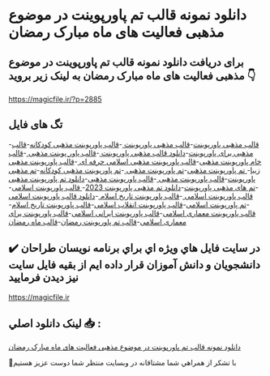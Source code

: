 # دانلود نمونه قالب تم پاورپوینت در موضوع مذهبی فعالیت های ماه مبارک رمضان

## برای دریافت دانلود نمونه قالب تم پاورپوینت در موضوع مذهبی فعالیت های ماه مبارک رمضان به لینک زیر بروید 👇

https://magicfile.ir/?p=2885

## تگ های فایل

-[قالب مذهبی پاورپوینت](https://magicfile.ir/product/%d9%82%d8%a7%d9%84%d8%a8-%d8%aa%d9%85-%d9%be%d8%a7%d9%88%d8%b1%d9%be%d9%88%db%8c%d9%86%d8%aa-%d8%af%d8%b1-%d9%85%d9%88%d8%b6%d9%88%d8%b9-%d9%85%d8%b0%d9%87%d8%a8%db%8c-%d9%81%d8%b9%d8%a7%d9%84%db%8c%d8%aa-%d9%87%d8%a7%db%8c-%d9%85%d8%a7%d9%87-%d9%85%d8%a8%d8%a7%d8%b1%da%a9-%d8%b1%d9%85%d8%b6%d8%a7%d9%86/)-[قالب مذهبی پاورپوینت ](https://magicfile.ir/product/%d9%82%d8%a7%d9%84%d8%a8-%d8%aa%d9%85-%d9%be%d8%a7%d9%88%d8%b1%d9%be%d9%88%db%8c%d9%86%d8%aa-%d8%af%d8%b1-%d9%85%d9%88%d8%b6%d9%88%d8%b9-%d9%85%d8%b0%d9%87%d8%a8%db%8c-%d9%81%d8%b9%d8%a7%d9%84%db%8c%d8%aa-%d9%87%d8%a7%db%8c-%d9%85%d8%a7%d9%87-%d9%85%d8%a8%d8%a7%d8%b1%da%a9-%d8%b1%d9%85%d8%b6%d8%a7%d9%86/)-[قالب پاورپوینت مذهبی کودکانه](https://magicfile.ir/product/%d9%82%d8%a7%d9%84%d8%a8-%d8%aa%d9%85-%d9%be%d8%a7%d9%88%d8%b1%d9%be%d9%88%db%8c%d9%86%d8%aa-%d8%af%d8%b1-%d9%85%d9%88%d8%b6%d9%88%d8%b9-%d9%85%d8%b0%d9%87%d8%a8%db%8c-%d9%81%d8%b9%d8%a7%d9%84%db%8c%d8%aa-%d9%87%d8%a7%db%8c-%d9%85%d8%a7%d9%87-%d9%85%d8%a8%d8%a7%d8%b1%da%a9-%d8%b1%d9%85%d8%b6%d8%a7%d9%86/)-[قالب مذهبی برای پاورپوینت](https://magicfile.ir/product/%d9%82%d8%a7%d9%84%d8%a8-%d8%aa%d9%85-%d9%be%d8%a7%d9%88%d8%b1%d9%be%d9%88%db%8c%d9%86%d8%aa-%d8%af%d8%b1-%d9%85%d9%88%d8%b6%d9%88%d8%b9-%d9%85%d8%b0%d9%87%d8%a8%db%8c-%d9%81%d8%b9%d8%a7%d9%84%db%8c%d8%aa-%d9%87%d8%a7%db%8c-%d9%85%d8%a7%d9%87-%d9%85%d8%a8%d8%a7%d8%b1%da%a9-%d8%b1%d9%85%d8%b6%d8%a7%d9%86/)-[دانلود قالب مذهبی پاورپوینت ](https://magicfile.ir/product/%d9%82%d8%a7%d9%84%d8%a8-%d8%aa%d9%85-%d9%be%d8%a7%d9%88%d8%b1%d9%be%d9%88%db%8c%d9%86%d8%aa-%d8%af%d8%b1-%d9%85%d9%88%d8%b6%d9%88%d8%b9-%d9%85%d8%b0%d9%87%d8%a8%db%8c-%d9%81%d8%b9%d8%a7%d9%84%db%8c%d8%aa-%d9%87%d8%a7%db%8c-%d9%85%d8%a7%d9%87-%d9%85%d8%a8%d8%a7%d8%b1%da%a9-%d8%b1%d9%85%d8%b6%d8%a7%d9%86/)-[قالب پاور پوینت مذهبی ](https://magicfile.ir/product/%d9%82%d8%a7%d9%84%d8%a8-%d8%aa%d9%85-%d9%be%d8%a7%d9%88%d8%b1%d9%be%d9%88%db%8c%d9%86%d8%aa-%d8%af%d8%b1-%d9%85%d9%88%d8%b6%d9%88%d8%b9-%d9%85%d8%b0%d9%87%d8%a8%db%8c-%d9%81%d8%b9%d8%a7%d9%84%db%8c%d8%aa-%d9%87%d8%a7%db%8c-%d9%85%d8%a7%d9%87-%d9%85%d8%a8%d8%a7%d8%b1%da%a9-%d8%b1%d9%85%d8%b6%d8%a7%d9%86/)-[قالب خام پاورپوینت مذهبی](https://magicfile.ir/product/%d9%82%d8%a7%d9%84%d8%a8-%d8%aa%d9%85-%d9%be%d8%a7%d9%88%d8%b1%d9%be%d9%88%db%8c%d9%86%d8%aa-%d8%af%d8%b1-%d9%85%d9%88%d8%b6%d9%88%d8%b9-%d9%85%d8%b0%d9%87%d8%a8%db%8c-%d9%81%d8%b9%d8%a7%d9%84%db%8c%d8%aa-%d9%87%d8%a7%db%8c-%d9%85%d8%a7%d9%87-%d9%85%d8%a8%d8%a7%d8%b1%da%a9-%d8%b1%d9%85%d8%b6%d8%a7%d9%86/)-[قالب پاورپوینت مذهبی اسلامی حرفه ای ](https://magicfile.ir/product/%d9%82%d8%a7%d9%84%d8%a8-%d8%aa%d9%85-%d9%be%d8%a7%d9%88%d8%b1%d9%be%d9%88%db%8c%d9%86%d8%aa-%d8%af%d8%b1-%d9%85%d9%88%d8%b6%d9%88%d8%b9-%d9%85%d8%b0%d9%87%d8%a8%db%8c-%d9%81%d8%b9%d8%a7%d9%84%db%8c%d8%aa-%d9%87%d8%a7%db%8c-%d9%85%d8%a7%d9%87-%d9%85%d8%a8%d8%a7%d8%b1%da%a9-%d8%b1%d9%85%d8%b6%d8%a7%d9%86/)-[قالب پاورپوینت مذهبی زیبا](https://magicfile.ir/product/%d9%82%d8%a7%d9%84%d8%a8-%d8%aa%d9%85-%d9%be%d8%a7%d9%88%d8%b1%d9%be%d9%88%db%8c%d9%86%d8%aa-%d8%af%d8%b1-%d9%85%d9%88%d8%b6%d9%88%d8%b9-%d9%85%d8%b0%d9%87%d8%a8%db%8c-%d9%81%d8%b9%d8%a7%d9%84%db%8c%d8%aa-%d9%87%d8%a7%db%8c-%d9%85%d8%a7%d9%87-%d9%85%d8%a8%d8%a7%d8%b1%da%a9-%d8%b1%d9%85%d8%b6%d8%a7%d9%86/)-[ تم پاورپوینت مذهبی](https://magicfile.ir/product/%d9%82%d8%a7%d9%84%d8%a8-%d8%aa%d9%85-%d9%be%d8%a7%d9%88%d8%b1%d9%be%d9%88%db%8c%d9%86%d8%aa-%d8%af%d8%b1-%d9%85%d9%88%d8%b6%d9%88%d8%b9-%d9%85%d8%b0%d9%87%d8%a8%db%8c-%d9%81%d8%b9%d8%a7%d9%84%db%8c%d8%aa-%d9%87%d8%a7%db%8c-%d9%85%d8%a7%d9%87-%d9%85%d8%a8%d8%a7%d8%b1%da%a9-%d8%b1%d9%85%d8%b6%d8%a7%d9%86/)-[تم پاورپوینت مذهبی ](https://magicfile.ir/product/%d9%82%d8%a7%d9%84%d8%a8-%d8%aa%d9%85-%d9%be%d8%a7%d9%88%d8%b1%d9%be%d9%88%db%8c%d9%86%d8%aa-%d8%af%d8%b1-%d9%85%d9%88%d8%b6%d9%88%d8%b9-%d9%85%d8%b0%d9%87%d8%a8%db%8c-%d9%81%d8%b9%d8%a7%d9%84%db%8c%d8%aa-%d9%87%d8%a7%db%8c-%d9%85%d8%a7%d9%87-%d9%85%d8%a8%d8%a7%d8%b1%da%a9-%d8%b1%d9%85%d8%b6%d8%a7%d9%86/)-[تم پاورپوینت مذهبی کودکانه](https://magicfile.ir/product/%d9%82%d8%a7%d9%84%d8%a8-%d8%aa%d9%85-%d9%be%d8%a7%d9%88%d8%b1%d9%be%d9%88%db%8c%d9%86%d8%aa-%d8%af%d8%b1-%d9%85%d9%88%d8%b6%d9%88%d8%b9-%d9%85%d8%b0%d9%87%d8%a8%db%8c-%d9%81%d8%b9%d8%a7%d9%84%db%8c%d8%aa-%d9%87%d8%a7%db%8c-%d9%85%d8%a7%d9%87-%d9%85%d8%a8%d8%a7%d8%b1%da%a9-%d8%b1%d9%85%d8%b6%d8%a7%d9%86/)-[تم مذهبی پاورپوینت](https://magicfile.ir/product/%d9%82%d8%a7%d9%84%d8%a8-%d8%aa%d9%85-%d9%be%d8%a7%d9%88%d8%b1%d9%be%d9%88%db%8c%d9%86%d8%aa-%d8%af%d8%b1-%d9%85%d9%88%d8%b6%d9%88%d8%b9-%d9%85%d8%b0%d9%87%d8%a8%db%8c-%d9%81%d8%b9%d8%a7%d9%84%db%8c%d8%aa-%d9%87%d8%a7%db%8c-%d9%85%d8%a7%d9%87-%d9%85%d8%a8%d8%a7%d8%b1%da%a9-%d8%b1%d9%85%d8%b6%d8%a7%d9%86/)-[قالب پاورپوینت مذهبی ](https://magicfile.ir/product/%d9%82%d8%a7%d9%84%d8%a8-%d8%aa%d9%85-%d9%be%d8%a7%d9%88%d8%b1%d9%be%d9%88%db%8c%d9%86%d8%aa-%d8%af%d8%b1-%d9%85%d9%88%d8%b6%d9%88%d8%b9-%d9%85%d8%b0%d9%87%d8%a8%db%8c-%d9%81%d8%b9%d8%a7%d9%84%db%8c%d8%aa-%d9%87%d8%a7%db%8c-%d9%85%d8%a7%d9%87-%d9%85%d8%a8%d8%a7%d8%b1%da%a9-%d8%b1%d9%85%d8%b6%d8%a7%d9%86/)-[قالب پاورپوینت مذهبی](https://magicfile.ir/product/%d9%82%d8%a7%d9%84%d8%a8-%d8%aa%d9%85-%d9%be%d8%a7%d9%88%d8%b1%d9%be%d9%88%db%8c%d9%86%d8%aa-%d8%af%d8%b1-%d9%85%d9%88%d8%b6%d9%88%d8%b9-%d9%85%d8%b0%d9%87%d8%a8%db%8c-%d9%81%d8%b9%d8%a7%d9%84%db%8c%d8%aa-%d9%87%d8%a7%db%8c-%d9%85%d8%a7%d9%87-%d9%85%d8%a8%d8%a7%d8%b1%da%a9-%d8%b1%d9%85%d8%b6%d8%a7%d9%86/)-[دانلود تم پاورپوینت مذهبی ](https://magicfile.ir/product/%d9%82%d8%a7%d9%84%d8%a8-%d8%aa%d9%85-%d9%be%d8%a7%d9%88%d8%b1%d9%be%d9%88%db%8c%d9%86%d8%aa-%d8%af%d8%b1-%d9%85%d9%88%d8%b6%d9%88%d8%b9-%d9%85%d8%b0%d9%87%d8%a8%db%8c-%d9%81%d8%b9%d8%a7%d9%84%db%8c%d8%aa-%d9%87%d8%a7%db%8c-%d9%85%d8%a7%d9%87-%d9%85%d8%a8%d8%a7%d8%b1%da%a9-%d8%b1%d9%85%d8%b6%d8%a7%d9%86/)-[تم های مذهبی پاورپوینت](https://magicfile.ir/product/%d9%82%d8%a7%d9%84%d8%a8-%d8%aa%d9%85-%d9%be%d8%a7%d9%88%d8%b1%d9%be%d9%88%db%8c%d9%86%d8%aa-%d8%af%d8%b1-%d9%85%d9%88%d8%b6%d9%88%d8%b9-%d9%85%d8%b0%d9%87%d8%a8%db%8c-%d9%81%d8%b9%d8%a7%d9%84%db%8c%d8%aa-%d9%87%d8%a7%db%8c-%d9%85%d8%a7%d9%87-%d9%85%d8%a8%d8%a7%d8%b1%da%a9-%d8%b1%d9%85%d8%b6%d8%a7%d9%86/)-[دانلود  تم مذهبی پاورپوینت 2023](https://magicfile.ir/product/%d9%82%d8%a7%d9%84%d8%a8-%d8%aa%d9%85-%d9%be%d8%a7%d9%88%d8%b1%d9%be%d9%88%db%8c%d9%86%d8%aa-%d8%af%d8%b1-%d9%85%d9%88%d8%b6%d9%88%d8%b9-%d9%85%d8%b0%d9%87%d8%a8%db%8c-%d9%81%d8%b9%d8%a7%d9%84%db%8c%d8%aa-%d9%87%d8%a7%db%8c-%d9%85%d8%a7%d9%87-%d9%85%d8%a8%d8%a7%d8%b1%da%a9-%d8%b1%d9%85%d8%b6%d8%a7%d9%86/)-[ قالب پاورپوینت اسلامی](https://magicfile.ir/product/%d9%82%d8%a7%d9%84%d8%a8-%d8%aa%d9%85-%d9%be%d8%a7%d9%88%d8%b1%d9%be%d9%88%db%8c%d9%86%d8%aa-%d8%af%d8%b1-%d9%85%d9%88%d8%b6%d9%88%d8%b9-%d9%85%d8%b0%d9%87%d8%a8%db%8c-%d9%81%d8%b9%d8%a7%d9%84%db%8c%d8%aa-%d9%87%d8%a7%db%8c-%d9%85%d8%a7%d9%87-%d9%85%d8%a8%d8%a7%d8%b1%da%a9-%d8%b1%d9%85%d8%b6%d8%a7%d9%86/)-[قالب پاورپوینت اسلامی ](https://magicfile.ir/product/%d9%82%d8%a7%d9%84%d8%a8-%d8%aa%d9%85-%d9%be%d8%a7%d9%88%d8%b1%d9%be%d9%88%db%8c%d9%86%d8%aa-%d8%af%d8%b1-%d9%85%d9%88%d8%b6%d9%88%d8%b9-%d9%85%d8%b0%d9%87%d8%a8%db%8c-%d9%81%d8%b9%d8%a7%d9%84%db%8c%d8%aa-%d9%87%d8%a7%db%8c-%d9%85%d8%a7%d9%87-%d9%85%d8%a8%d8%a7%d8%b1%da%a9-%d8%b1%d9%85%d8%b6%d8%a7%d9%86/)-[قالب پاورپوینت تاریخ اسلام ](https://magicfile.ir/product/%d9%82%d8%a7%d9%84%d8%a8-%d8%aa%d9%85-%d9%be%d8%a7%d9%88%d8%b1%d9%be%d9%88%db%8c%d9%86%d8%aa-%d8%af%d8%b1-%d9%85%d9%88%d8%b6%d9%88%d8%b9-%d9%85%d8%b0%d9%87%d8%a8%db%8c-%d9%81%d8%b9%d8%a7%d9%84%db%8c%d8%aa-%d9%87%d8%a7%db%8c-%d9%85%d8%a7%d9%87-%d9%85%d8%a8%d8%a7%d8%b1%da%a9-%d8%b1%d9%85%d8%b6%d8%a7%d9%86/)-[دانلود قالب پاورپوینت اسلامی ](https://magicfile.ir/product/%d9%82%d8%a7%d9%84%d8%a8-%d8%aa%d9%85-%d9%be%d8%a7%d9%88%d8%b1%d9%be%d9%88%db%8c%d9%86%d8%aa-%d8%af%d8%b1-%d9%85%d9%88%d8%b6%d9%88%d8%b9-%d9%85%d8%b0%d9%87%d8%a8%db%8c-%d9%81%d8%b9%d8%a7%d9%84%db%8c%d8%aa-%d9%87%d8%a7%db%8c-%d9%85%d8%a7%d9%87-%d9%85%d8%a8%d8%a7%d8%b1%da%a9-%d8%b1%d9%85%d8%b6%d8%a7%d9%86/)-[تم پاورپوینت اسلامی](https://magicfile.ir/product/%d9%82%d8%a7%d9%84%d8%a8-%d8%aa%d9%85-%d9%be%d8%a7%d9%88%d8%b1%d9%be%d9%88%db%8c%d9%86%d8%aa-%d8%af%d8%b1-%d9%85%d9%88%d8%b6%d9%88%d8%b9-%d9%85%d8%b0%d9%87%d8%a8%db%8c-%d9%81%d8%b9%d8%a7%d9%84%db%8c%d8%aa-%d9%87%d8%a7%db%8c-%d9%85%d8%a7%d9%87-%d9%85%d8%a8%d8%a7%d8%b1%da%a9-%d8%b1%d9%85%d8%b6%d8%a7%d9%86/)-[قالب پاورپوینت انقلاب اسلامی](https://magicfile.ir/product/%d9%82%d8%a7%d9%84%d8%a8-%d8%aa%d9%85-%d9%be%d8%a7%d9%88%d8%b1%d9%be%d9%88%db%8c%d9%86%d8%aa-%d8%af%d8%b1-%d9%85%d9%88%d8%b6%d9%88%d8%b9-%d9%85%d8%b0%d9%87%d8%a8%db%8c-%d9%81%d8%b9%d8%a7%d9%84%db%8c%d8%aa-%d9%87%d8%a7%db%8c-%d9%85%d8%a7%d9%87-%d9%85%d8%a8%d8%a7%d8%b1%da%a9-%d8%b1%d9%85%d8%b6%d8%a7%d9%86/)-[قالب پاورپوینت تاریخ اسلام](https://magicfile.ir/product/%d9%82%d8%a7%d9%84%d8%a8-%d8%aa%d9%85-%d9%be%d8%a7%d9%88%d8%b1%d9%be%d9%88%db%8c%d9%86%d8%aa-%d8%af%d8%b1-%d9%85%d9%88%d8%b6%d9%88%d8%b9-%d9%85%d8%b0%d9%87%d8%a8%db%8c-%d9%81%d8%b9%d8%a7%d9%84%db%8c%d8%aa-%d9%87%d8%a7%db%8c-%d9%85%d8%a7%d9%87-%d9%85%d8%a8%d8%a7%d8%b1%da%a9-%d8%b1%d9%85%d8%b6%d8%a7%d9%86/)-[قالب پاورپوینت معماری اسلامی](https://magicfile.ir/product/%d9%82%d8%a7%d9%84%d8%a8-%d8%aa%d9%85-%d9%be%d8%a7%d9%88%d8%b1%d9%be%d9%88%db%8c%d9%86%d8%aa-%d8%af%d8%b1-%d9%85%d9%88%d8%b6%d9%88%d8%b9-%d9%85%d8%b0%d9%87%d8%a8%db%8c-%d9%81%d8%b9%d8%a7%d9%84%db%8c%d8%aa-%d9%87%d8%a7%db%8c-%d9%85%d8%a7%d9%87-%d9%85%d8%a8%d8%a7%d8%b1%da%a9-%d8%b1%d9%85%d8%b6%d8%a7%d9%86/)-[قالب پاورپوینت ایرانی اسلامی](https://magicfile.ir/product/%d9%82%d8%a7%d9%84%d8%a8-%d8%aa%d9%85-%d9%be%d8%a7%d9%88%d8%b1%d9%be%d9%88%db%8c%d9%86%d8%aa-%d8%af%d8%b1-%d9%85%d9%88%d8%b6%d9%88%d8%b9-%d9%85%d8%b0%d9%87%d8%a8%db%8c-%d9%81%d8%b9%d8%a7%d9%84%db%8c%d8%aa-%d9%87%d8%a7%db%8c-%d9%85%d8%a7%d9%87-%d9%85%d8%a8%d8%a7%d8%b1%da%a9-%d8%b1%d9%85%d8%b6%d8%a7%d9%86/)-[قالب پاورپوینت برای معماری اسلامی](https://magicfile.ir/product/%d9%82%d8%a7%d9%84%d8%a8-%d8%aa%d9%85-%d9%be%d8%a7%d9%88%d8%b1%d9%be%d9%88%db%8c%d9%86%d8%aa-%d8%af%d8%b1-%d9%85%d9%88%d8%b6%d9%88%d8%b9-%d9%85%d8%b0%d9%87%d8%a8%db%8c-%d9%81%d8%b9%d8%a7%d9%84%db%8c%d8%aa-%d9%87%d8%a7%db%8c-%d9%85%d8%a7%d9%87-%d9%85%d8%a8%d8%a7%d8%b1%da%a9-%d8%b1%d9%85%d8%b6%d8%a7%d9%86/)-[قالب تم پاورپوینت رمضان](https://magicfile.ir/product/%d9%82%d8%a7%d9%84%d8%a8-%d8%aa%d9%85-%d9%be%d8%a7%d9%88%d8%b1%d9%be%d9%88%db%8c%d9%86%d8%aa-%d8%af%d8%b1-%d9%85%d9%88%d8%b6%d9%88%d8%b9-%d9%85%d8%b0%d9%87%d8%a8%db%8c-%d9%81%d8%b9%d8%a7%d9%84%db%8c%d8%aa-%d9%87%d8%a7%db%8c-%d9%85%d8%a7%d9%87-%d9%85%d8%a8%d8%a7%d8%b1%da%a9-%d8%b1%d9%85%d8%b6%d8%a7%d9%86/)-[قالب ماه رمضان](https://magicfile.ir/product/%d9%82%d8%a7%d9%84%d8%a8-%d8%aa%d9%85-%d9%be%d8%a7%d9%88%d8%b1%d9%be%d9%88%db%8c%d9%86%d8%aa-%d8%af%d8%b1-%d9%85%d9%88%d8%b6%d9%88%d8%b9-%d9%85%d8%b0%d9%87%d8%a8%db%8c-%d9%81%d8%b9%d8%a7%d9%84%db%8c%d8%aa-%d9%87%d8%a7%db%8c-%d9%85%d8%a7%d9%87-%d9%85%d8%a8%d8%a7%d8%b1%da%a9-%d8%b1%d9%85%d8%b6%d8%a7%d9%86/)

## ✔️ در سايت فايل هاي ويژه اي براي برنامه نويسان طراحان دانشجويان و دانش آموزان قرار داده ايم از بقيه فايل سايت نيز ديدن فرماييد

https://magicfile.ir


## لينک دانلود اصلي 📥 :

[دانلود نمونه قالب تم پاورپوینت در موضوع مذهبی فعالیت های ماه مبارک رمضان](https://magicfile.ir/product/%d9%82%d8%a7%d9%84%d8%a8-%d8%aa%d9%85-%d9%be%d8%a7%d9%88%d8%b1%d9%be%d9%88%db%8c%d9%86%d8%aa-%d8%af%d8%b1-%d9%85%d9%88%d8%b6%d9%88%d8%b9-%d9%85%d8%b0%d9%87%d8%a8%db%8c-%d9%81%d8%b9%d8%a7%d9%84%db%8c%d8%aa-%d9%87%d8%a7%db%8c-%d9%85%d8%a7%d9%87-%d9%85%d8%a8%d8%a7%d8%b1%da%a9-%d8%b1%d9%85%d8%b6%d8%a7%d9%86/) 


🙏با تشکر از همراهي شما مشتاقانه در وبسایت منتظر شما دوست عزیز هستیم

